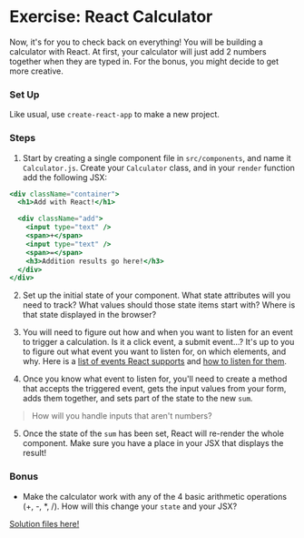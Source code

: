 # Exercise: React Calculator

Now, it's for you to check back on everything! You will be building a calculator with React. At first, your calculator will just add 2 numbers together when they are typed in. For the bonus, you might decide to get more creative.

### Set Up
Like usual, use `create-react-app` to make a new project.

### Steps

1. Start by creating a single component file in `src/components`, and name it `Calculator.js`. Create your `Calculator` class, and in your `render` function add the following JSX:

  ```jsx
  <div className="container">
    <h1>Add with React!</h1>

    <div className="add">
      <input type="text" />
      <span>+</span>
      <input type="text" />
      <span>=</span>
      <h3>Addition results go here!</h3>
    </div>
  </div>

  ```

2. Set up the initial state of your component. What state attributes will you need to track? What values should those state items start with? Where is that state displayed in the browser?

3. You will need to figure out how and when you want to listen for an event to trigger a calculation. Is it a click event, a submit event...? It's up to you to figure out what event you want to listen for, on which elements, and why. Here is a [list of events React supports](https://facebook.github.io/react/docs/events.html#supported-events) and [how to listen for them](https://facebook.github.io/react/docs/interactivity-and-dynamic-uis.html).

4. Once you know what event to listen for, you'll need to create a method that accepts the triggered event, gets the input values from your form, adds them together, and sets part of the state to the new `sum`.
  > How will you handle inputs that aren't numbers?

5. Once the state of the `sum` has been set, React will re-render the whole component. Make sure you have a place in your JSX that displays the result!

### Bonus

- Make the calculator work with any of the 4 basic arithmetic operations (+, -, \*, /). How will this change your `state` and your JSX?

<a href="solution-calc.html" target="_blank" >Solution files here!</a>

